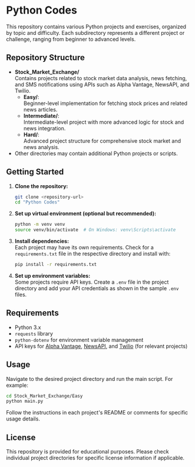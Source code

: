 # Python Codes

This repository contains various Python projects and exercises, organized by topic and difficulty. Each subdirectory represents a different project or challenge, ranging from beginner to advanced levels.

## Repository Structure

- **Stock_Market_Exchange/**  
  Contains projects related to stock market data analysis, news fetching, and SMS notifications using APIs such as Alpha Vantage, NewsAPI, and Twilio.
  - **Easy/**:  
    Beginner-level implementation for fetching stock prices and related news articles.
  - **Intermediate/**:  
    Intermediate-level project with more advanced logic for stock and news integration.
  - **Hard/**:  
    Advanced project structure for comprehensive stock market and news analysis.
- Other directories may contain additional Python projects or scripts.

## Getting Started

1. **Clone the repository:**
   ```sh
   git clone <repository-url>
   cd "Python Codes"
   ```
2. **Set up virtual environment (optional but recommended):**
   ```sh
   python -m venv venv
   source venv/bin/activate  # On Windows: venv\Scripts\activate
   ```
3. **Install dependencies:**  
   Each project may have its own requirements. Check for a `requirements.txt` file in the respective directory and install with:
   ```sh
   pip install -r requirements.txt
   ```
4. **Set up environment variables:**  
   Some projects require API keys. Create a `.env` file in the project directory and add your API credentials as shown in the sample `.env` files.

## Requirements

- Python 3.x
- `requests` library
- `python-dotenv` for environment variable management
- API keys for [Alpha Vantage](https://www.alphavantage.co/), [NewsAPI](https://newsapi.org/), and [Twilio](https://www.twilio.com/) (for relevant projects)

## Usage

Navigate to the desired project directory and run the main script. For example:
```sh
cd Stock_Market_Exchange/Easy
python main.py
```
Follow the instructions in each project's README or comments for specific usage details.

## License

This repository is provided for educational purposes. Please check individual project directories for specific license information if applicable.
